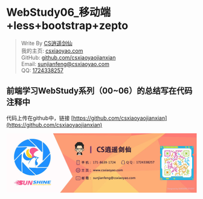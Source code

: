 # WebStudy06_移动端+less+bootstrap+zepto

> Write By [CS逍遥剑仙](http://home.ustc.edu.cn/~cssjf/)   
> 我的主页: [csxiaoyao.com](https://csxiaoyao.com)   
> GitHub: [github.com/csxiaoyaojianxian](https://github.com/csxiaoyaojianxian)   
> Email: [sunjianfeng@csxiaoyao.com](mailto:sunjianfeng@csxiaoyao.com)  
> QQ: [1724338257](http://wpa.qq.com/msgrd?uin=1724338257&site=qq&menu=yes)

## 前端学习WebStudy系列（00~06）的总结写在代码注释中
代码上传在github中，链接 [https://github.com/csxiaoyaojianxian](https://github.com/csxiaoyaojianxian)

![sign](https://raw.githubusercontent.com/csxiaoyaojianxian/ImageHosting/master/img/sign.jpg)